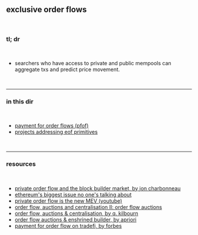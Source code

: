 ##  exclusive order flows 

<br>

### tl; dr

<br>

* searchers who have access to private and public mempools can aggregate txs and predict price movement.

<br>

----

### in this dir

<br>

* [payment for order flows (pfof)](101.md)
* [projects addressing eof primitives](projects.md)

<br>


---

### resources

<br>


* [private order flow and the block builder market, by jon charbonneau](https://twitter.com/jon_charb/status/1562916372505665536)
* [ethereum's biggest issue no one's talking about](https://mariusvanderwijden.github.io/blog/2022/10/21/lightclients/)
* [private order flow is the new MEV (youtube)](https://www.youtube.com/watch?v=bapIqxhIdaY)
* [order flow, auctions and centralisation II: order flow auctions](https://collective.flashbots.net/t/order-flow-auctions-and-centralisation-ii-order-flow-auctions/284)
* [order flow, auctions & centralisation, by q. kilbourn](https://www.youtube.com/watch?v=ilc3EoSMMDg)
* [order flow auctions & enshrined builder, by apriori](https://mirror.xyz/apriori.eth/wiLKgkaN6JBwBDq4E3T_-BZ0OIPhlbIItgJdE3CFAMo)
* [payment for order flow on tradefi, by forbes](https://www.forbes.com/advisor/investing/payment-for-order-flow/)
